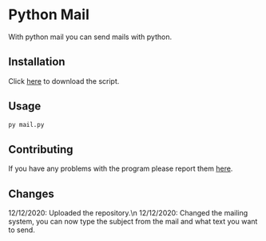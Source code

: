 # Python Mail

With python mail you can send mails with python.

## Installation

Click [here](https://github.com/JoepTM/Python-Mail/archive/main.zip) to download the script.

## Usage
```bash
py mail.py
```

## Contributing
If you have any problems with the program please report them [here](https://github.com/JoepTM/Python-Mail/issues).

## Changes
12/12/2020: Uploaded the repository.\n
12/12/2020: Changed the mailing system, you can now type the subject from the mail and what text you want to send.
